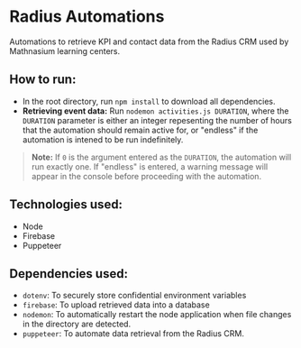 # Radius Automations
 Automations to retrieve KPI and contact data from the Radius CRM used by Mathnasium learning centers.

## How to run:
* In the root directory, run `npm install` to download all dependencies.
* **Retrieving event data:** Run `nodemon activities.js DURATION`, where the `DURATION` parameter is either an integer repesenting the number of hours that the automation should remain active for, or "endless" if the automation is intened to be run indefinitely.
> **Note:** If `0` is the argument entered as the `DURATION`, the automation will run exactly one. If "endless" is entered, a warning message will appear in the console before proceeding with the automation.

## Technologies used:
* Node
* Firebase
* Puppeteer

## Dependencies used:
* `dotenv`: To securely store confidential environment variables
* `firebase`: To upload retrieved data into a database
* `nodemon`: To automatically restart the node application when file changes in the directory are detected.
* `puppeteer`: To automate data retrieval from the Radius CRM.